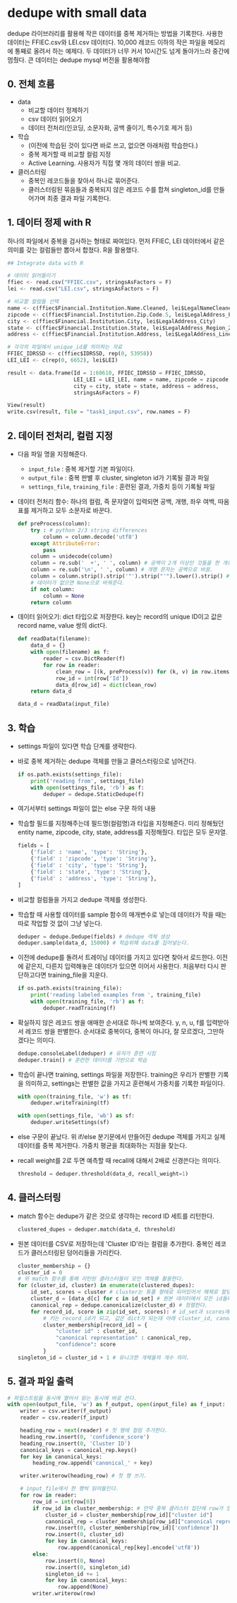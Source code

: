# dedupe with small data

dedupe 라이브러리를 활용해 작은 데이터를 중복 제거하는 방법을 기록한다. 사용한 데이터는 FFIEC.csv와 LEI.csv 데이터다. 10,000 레코드 이하의 작은 파일을 메모리에 통째로 올려서 하는 예제다. 두 데이터가 너무 커서 10시간도 넘게 돌아가느라 중간에 멈췄다. 큰 데이터는 dedupe mysql 버전을 활용해야함

## 0. 전체 흐름

- data
    + 비교할 데이터 정제하기
    + csv 데이터 읽어오기
    + 데이터 전처리(인코딩, 소문자화, 공백 줄이기, 특수기호 제거 등)
- 학습
    + (이전에 학습된 것이 있다면 바로 쓰고, 없으면 아래처럼 학습한다.)
    + 중복 제거할 때 비교할 컬럼 지정
    + Active Learning. 사용자가 직접 몇 개의 데이터 쌍을 비교.
- 클러스터링
    + 중복인 레코드들을 찾아서 하나로 묶어준다.
    + 클러스터링된 묶음들과 중복되지 않은 레코드 수를 합쳐 singleton_id를 만들어가며 최종 결과 파일 기록한다.

## 1. 데이터 정제 with R

하나의 파일에서 중복을 검사하는 형태로 짜여있다. 먼저 FFIEC, LEI 데이터에서 같은 의미를 갖는 컬럼들만 뽑아서 합쳤다. R을 활용했다.

```py
## Integrate data with R

# 데이터 읽어들이기
ffiec <- read.csv("FFIEC.csv", stringsAsFactors = F)
lei <- read.csv("LEI.csv", stringsAsFactors = F)

# 비교할 컬럼들 선택
name <- c(ffiec$Financial.Institution.Name.Cleaned, lei$LegalNameCleaned)
zipcode <- c(ffiec$Financial.Institution.Zip.Code.5, lei$LegalAddress_PostalCode_5)
city <- c(ffiec$Financial.Institution.City, lei$LegalAddress_City)
state <- c(ffiec$Financial.Institution.State, lei$LegalAddress_Region_2)
address <- c(ffiec$Financial.Institution.Address, lei$LegalAddress_Line_Combined)

# 각각의 파일에서 unique_id를 의미하는 자료
FFIEC_IDRSSD <- c(ffiec$IDRSSD, rep(0, 53958))
LEI_LEI <- c(rep(0, 6652), lei$LEI)

result <- data.frame(Id = 1:60610, FFIEC_IDRSSD = FFIEC_IDRSSD,
                     LEI_LEI = LEI_LEI, name = name, zipcode = zipcode,
                     city = city, state = state, address = address,
                     stringsAsFactors = F)

View(result)
write.csv(result, file = "task1_input.csv", row.names = F)
```

## 2. 데이터 전처리, 컬럼 지정

- 다음 파일 명을 지정해준다.
    + `input_file` : 중복 제거할 기본 파일이다.
    + `output_file` : 중복 판별 후 cluster, singleton id가 기록될 결과 파일
    + `settings_file`, `training_file` : 훈련된 결과, 가중치 등이 기록될 파일
- 데이터 전처리 함수: 하나의 컬럼, 즉 문자열이 입력되면 공백, 개행, 좌우 여백, 따옴표를 제거하고 모두 소문자로 바꾼다.

    ```py
    def preProcess(column):
        try : # python 2/3 string differences
            column = column.decode('utf8')
        except AttributeError:
            pass
        column = unidecode(column)
        column = re.sub('  +', ' ', column) # 공백이 2개 이상인 것들을 한 개로 줄임
        column = re.sub('\n', ' ', column) # 개행 문자는 공백으로 바꿈.
        column = column.strip().strip('"').strip("'").lower().strip() # 좌우 여백, 따옴표 제거, 소문자화
        # 데이터가 없으면 None으로 바꿔준다.
        if not column:
            column = None
        return column
    ```

- 데이터 읽어오기: dict 타입으로 저장한다. key는 record의 unique ID이고 값은 record name, value 쌍의 dict다.

    ```py
    def readData(filename):
        data_d = {}
        with open(filename) as f:
            reader = csv.DictReader(f)
            for row in reader:
                clean_row = [(k, preProcess(v)) for (k, v) in row.items()]
                row_id = int(row['Id'])
                data_d[row_id] = dict(clean_row)
        return data_d

    data_d = readData(input_file)
    ```

## 3. 학습

- settings 파일이 있다면 학습 단계를 생략한다.
- 바로 중복 제거하는 dedupe 객체를 만들고 클러스터링으로 넘어간다.

    ```py
    if os.path.exists(settings_file):
        print('reading from', settings_file)
        with open(settings_file, 'rb') as f:
            deduper = dedupe.StaticDedupe(f)
    ```

- 여기서부터 settings 파일이 없는 else 구문 하의 내용
- 학습할 필드를 지정해주는데 필드명(컬럼명)과 타입을 지정해준다. 미리 정해뒀던 entity name, zipcode, city, state, address를 지정해줬다. 타입은 모두 문자열.

    ```py
    fields = [
        {'field' : 'name', 'type': 'String'},
        {'field' : 'zipcode', 'type': 'String'},
        {'field' : 'city', 'type': 'String'},
        {'field' : 'state', 'type': 'String'},
        {'field' : 'address', 'type': 'String'},
    ]
    ```

- 비교할 컬럼들을 가지고 dedupe 객체를 생성한다.
- 학습할 때 사용할 데이터를 sample 함수의 매개변수로 넣는데 데이터가 작을 때는 따로 작업할 것 없이 그냥 넣는다.

    ```py
    deduper = dedupe.Dedupe(fields) # dedupe 객체 생성
    deduper.sample(data_d, 15000) # 학습위해 data를 집어넣는다.
    ```

- 이전에 dedupe를 돌려서 트레이닝 데이터를 가지고 있다면 찾아서 로드한다. 이전에 같은지, 다른지 입력해놓은 데이터가 있으면 이어서 사용한다. 처음부터 다시 판단하고다면 training_file을 지운다.

    ```py
    if os.path.exists(training_file):
        print('reading labeled examples from ', training_file)
        with open(training_file, 'rb') as f:
            deduper.readTraining(f)
    ```

- 확실하지 않은 레코드 쌍을 애매한 순서대로 하나씩 보여준다. y, n, u, f를 입력받아서 레코드 쌍을 판별한다. 순서대로 중복이다, 중복이 아니다, 잘 모르겠다, 그만하겠다는 의미다.

    ```py
    dedupe.consoleLabel(deduper) # 유저가 훈련 시킴
    deduper.train() # 훈련한 데이터를 기반으로 학습
    ```

- 학습이 끝나면 training, settings 파일을 저장한다. training은 우리가 판별한 기록을 의미하고, settings는 판별한 값을 가지고 훈련해서 가중치를 기록한 파일이다.

    ```py
    with open(training_file, 'w') as tf:
        deduper.writeTraining(tf)

    with open(settings_file, 'wb') as sf:
        deduper.writeSettings(sf)
    ```

- else 구문이 끝났다. 위 if/else 분기문에서 만들어진 dedupe 객체를 가지고 실제 데이터를 중복 제거한다. 가중치 평균을 최대화하는 지점을 찾는다.
- recall weight를 2로 두면 예측할 때 recall에 대해서 2배로 신경쓴다는 의미다.

    ```py
    threshold = deduper.threshold(data_d, recall_weight=1)
    ```

## 4. 클러스터링

- match 함수는 dedupe가 같은 것으로 생각하는 record ID 세트를 리턴한다.

    ```py
    clustered_dupes = deduper.match(data_d, threshold)
    ```

- 원본 데이터를 CSV로 저장하는데 'Cluster ID'라는 컬럼을 추가한다. 중복인 레코드가 클러스터링된 덩어리들을 가리킨다.
    ```py
    cluster_membership = {}
    cluster_id = 0
    # 위 match 함수를 통해 리턴된 클러스터들이 모인 객체를 활용한다.
    for (cluster_id, cluster) in enumerate(clustered_dupes):
        id_set, scores = cluster # cluster는 튜플 형태로 되어있어서 해체로 할당한다. 같은 id, score.
        cluster_d = [data_d[c] for c in id_set] # 원본 데이터에서 모든 id들에 해당하는 행을 뽑는다.
        canonical_rep = dedupe.canonicalize(cluster_d) # 정렬한다.
        for record_id, score in zip(id_set, scores): # id_set과 scores에서 하나씩 뽑아서 for 반복한다.
            # 키는 record_id가 되고, 값은 dict가 되는데 아래 cluster_id, canonical, confidence가 들어간다.
            cluster_membership[record_id] = {
                "cluster id" : cluster_id,
                "canonical representation" : canonical_rep,
                "confidence": score
            }
    singleton_id = cluster_id + 1 # 유니크한 개체들의 개수 의미.
    ```

## 5. 결과 파일 출력

```py
# 파일스트림을 동시에 열어서 읽는 동시에 바로 쓴다.
with open(output_file, 'w') as f_output, open(input_file) as f_input:
    writer = csv.writer(f_output)
    reader = csv.reader(f_input)

    heading_row = next(reader) # 첫 행에 컬럼 추가한다.
    heading_row.insert(0, 'confidence_score')
    heading_row.insert(0, 'Cluster ID')
    canonical_keys = canonical_rep.keys()
    for key in canonical_keys:
        heading_row.append('canonical_' + key)

    writer.writerow(heading_row) # 첫 행 쓰기.

    # input_file에서 한 행씩 읽어들인다.
    for row in reader:
        row_id = int(row[0])
        if row_id in cluster_membership: # 만약 중복 클러스터 집단에 row가 있다면 새로 생긴 컬럼에 값 대입.
            cluster_id = cluster_membership[row_id]["cluster id"]
            canonical_rep = cluster_membership[row_id]["canonical representation"]
            row.insert(0, cluster_membership[row_id]['confidence'])
            row.insert(0, cluster_id)
            for key in canonical_keys:
                row.append(canonical_rep[key].encode('utf8'))
        else:
            row.insert(0, None)
            row.insert(0, singleton_id)
            singleton_id += 1
            for key in canonical_keys:
                row.append(None)
        writer.writerow(row)
```
